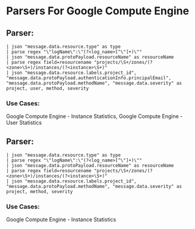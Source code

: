 # Parsers For Google Compute Engine

## Parser:
```
| json "message.data.resource.type" as type 
| parse regex "\"logName\":\"(?<log_name>[^\"]+)\"" 
| json "message.data.protoPayload.resourceName" as resourceName 
| parse regex field=resourcename "projects/\S+/zones/(?<zone>\S+)/instances/(?<instance>\S+)"
| json "message.data.resource.labels.project_id", "message.data.protoPayload.authenticationInfo.principalEmail", "message.data.protoPayload.methodName", "message.data.severity" as project, user, method, severity
```
### Use Cases:
Google Compute Engine - Instance Statistics, Google Compute Engine - User Statistics



## Parser:
```
| json "message.data.resource.type" as type 
| parse regex "\"logName\":\"(?<log_name>[^\"]+)\"" 
| json "message.data.protoPayload.resourceName" as resourceName 
| parse regex field=resourcename "projects/\S+/zones/(?<zone>\S+)/instances/(?<instance>\S+)"
| json "message.data.resource.labels.project_id", "message.data.protoPayload.methodName", "message.data.severity" as project, method, severity
```
### Use Cases:
Google Compute Engine - Instance Statistics


